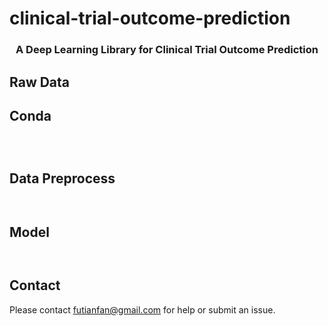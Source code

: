 # clinical-trial-outcome-prediction


<h3 align="center">
<p> A Deep Learning Library for Clinical Trial Outcome Prediction</h3>


## Raw Data 




## Conda 

```bash 




```

## Data Preprocess 


```bash



```

## Model 

```bash



```


## Contact

Please contact futianfan@gmail.com for help or submit an issue. 



